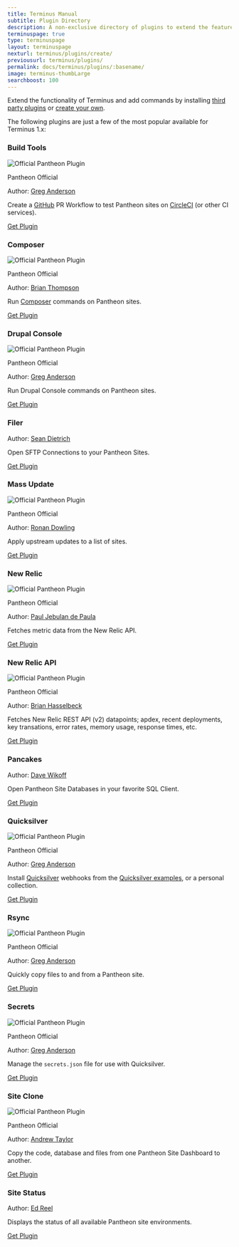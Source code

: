 ```yaml
---
title: Terminus Manual
subtitle: Plugin Directory
description: A non-exclusive directory of plugins to extend the features of Terminus.
terminuspage: true
type: terminuspage
layout: terminuspage
nexturl: terminus/plugins/create/
previousurl: terminus/plugins/
permalink: docs/terminus/plugins/:basename/
image: terminus-thumbLarge
searchboost: 100
---
```

Extend the functionality of Terminus and add commands by installing <a href="https://github.com/terminus-plugin-project">third party plugins</a> or <a href="https://pantheon.io/docs/terminus/plugins/create">create your own</a>.

The following plugins are just a few of the most popular available for Terminus 1.x:

<div class="flex-panel-group">
  <div class="flex-panel-item">
    <div class="flex-panel-body">
      <div class="flex-panel-title">
        <h3 class="plugin-title">Build Tools</h3>
        <div class="pantheon-official">
          <img alt="Official Pantheon Plugin" src="/source/docs/assets/images/official-plugin.svg" class="main-topic-info__plugin-image" >
          <p class="pantheon-official">Pantheon Official</p>
        </div>
      </div>
      <p class="topic-info__description">Author: <a href="https://github.com/greg-1-anderson">Greg Anderson</a></p>
      <p class="topic-info__description">Create a <a href="https://github.com">GitHub</a> PR Workflow to test Pantheon sites on <a href="https://circleci.com/">CircleCI</a> (or other CI services).</p>
      <a href="https://github.com/pantheon-systems/terminus-build-tools-plugin" class="btn-primary btn get-plugin">Get Plugin</a>
    </div>
  </div>
  <div class="flex-panel-item">
    <div class="flex-panel-body">
      <div class="flex-panel-title">
        <h3 class="plugin-title">Composer</h3>
        <div class="pantheon-official">
        <img alt="Official Pantheon Plugin" src="/source/docs/assets/images/official-plugin.svg" class="main-topic-info__plugin-image" >
          <p class="pantheon-official">Pantheon Official</p>
        </div>
      </div>
      <p class="topic-info__description">Author: <a href="https://github.com/rvtraveller">Brian Thompson</a></p>
      <p class="topic-info__description">Run <a href="https://getcomposer.org/">Composer</a> commands on Pantheon sites.</p>
      <a href="https://github.com/pantheon-systems/terminus-composer-plugin" class="btn-primary btn get-plugin">Get Plugin</a>
    </div>
  </div>
  <div class="flex-panel-item">
    <div class="flex-panel-body">
      <div class="flex-panel-title">
        <h3 class="plugin-title">Drupal Console</h3>
        <div class="pantheon-official">
        <img alt="Official Pantheon Plugin" src="/source/docs/assets/images/official-plugin.svg" class="main-topic-info__plugin-image" >
          <p class="pantheon-official">Pantheon Official</p>
        </div>
      </div>
      <p class="topic-info__description">Author: <a href="https://github.com/greg-1-anderson">Greg Anderson</a></p>
      <p class="topic-info__description">Run Drupal Console commands on Pantheon sites.</p>
      <a href="https://github.com/pantheon-systems/terminus-drupal-console-plugin" class="btn-primary btn get-plugin">Get Plugin</a>
    </div>
  </div>
  <div class="flex-panel-item">
    <div class="flex-panel-body">
      <div class="flex-panel-title">
        <h3 class="plugin-title">Filer</h3>
      </div>
      <p class="topic-info__description">Author: <a href="https://github.com/sean-e-dietrich">Sean Dietrich</a></p>
      <p class="topic-info__description">Open SFTP Connections to your Pantheon Sites.</p>
      <a href="https://github.com/terminus-plugin-project/terminus-filer-plugin" class="btn-primary btn get-plugin">Get Plugin</a>
    </div>
  </div>
  <div class="flex-panel-item">
    <div class="flex-panel-body">
      <div class="flex-panel-title">
        <h3 class="plugin-title">Mass Update</h3>
        <div class="pantheon-official">
        <img alt="Official Pantheon Plugin" src="/source/docs/assets/images/official-plugin.svg" class="main-topic-info__plugin-image" >
          <p class="pantheon-official">Pantheon Official</p>
        </div>
      </div>
      <p class="topic-info__description">Author: <a href="https://github.com/ronan">Ronan Dowling</a></p>
      <p class="topic-info__description">Apply upstream updates to a list of sites.</p>
      <a href="https://github.com/pantheon-systems/terminus-mass-update" class="btn-primary btn get-plugin">Get Plugin</a>
    </div>
  </div>
  <div class="flex-panel-item">
    <div class="flex-panel-body">
      <div class="flex-panel-title">
        <h3 class="plugin-title">New Relic</h3>
        <div class="pantheon-official">
        <img alt="Official Pantheon Plugin" src="/source/docs/assets/images/official-plugin.svg" class="main-topic-info__plugin-image" >
          <p class="pantheon-official">Pantheon Official</p>
        </div>
      </div>
      <p class="topic-info__description">Author: <a href="https://github.com/fusionx1">Paul Jebulan de Paula</a></p>
      <p class="topic-info__description">Fetches metric data from the New Relic API.</p>
      <a href="https://github.com/pantheon-systems/terminus-newrelic-data-plugin" class="btn-primary btn get-plugin">Get Plugin</a>
    </div>
  </div>
  <div class="flex-panel-item">
    <div class="flex-panel-body">
      <div class="flex-panel-title">
        <h3 class="plugin-title">New Relic API</h3>
        <div class="pantheon-official">
        <img alt="Official Pantheon Plugin" src="/source/docs/assets/images/official-plugin.svg" class="main-topic-info__plugin-image" >
          <p class="pantheon-official">Pantheon Official</p>
        </div>
      </div>
      <p class="topic-info__description">Author: <a href="https://github.com/bhasselbeck">Brian Hasselbeck</a></p>
      <p class="topic-info__description">Fetches New Relic REST API (v2) datapoints; apdex, recent deployments, key transations, error rates, memory usage, response times, etc.</p>
      <a href="https://github.com/pantheon-systems/terminus-newrelic-api" class="btn-primary btn get-plugin">Get Plugin</a>
    </div>
  </div>
  <div class="flex-panel-item">
    <div class="flex-panel-body">
      <div class="flex-panel-title">
        <h3 class="plugin-title">Pancakes</h3>
      </div>
      <p class="topic-info__description">Author: <a href="https://github.com/derimagia">Dave Wikoff</a></p>
      <p class="topic-info__description">Open Pantheon Site Databases in your favorite SQL Client.</p>
      <a href="https://github.com/terminus-plugin-project/terminus-pancakes-plugin" class="btn-primary btn get-plugin">Get Plugin</a>
    </div>
  </div>
  <div class="flex-panel-item">
    <div class="flex-panel-body">
      <div class="flex-panel-title">
        <h3 class="plugin-title">Quicksilver</h3>
        <div class="pantheon-official">
        <img alt="Official Pantheon Plugin" src="/source/docs/assets/images/official-plugin.svg" class="main-topic-info__plugin-image" >
          <p class="pantheon-official">Pantheon Official</p>
        </div>
      </div>
      <p class="topic-info__description">Author: <a href="https://github.com/greg-1-anderson">Greg Anderson</a></p>
      <p class="topic-info__description">Install <a href="/docs/quicksilver">Quicksilver</a> webhooks from the <a href="https://github.com/pantheon-systems/quicksilver-examples">Quicksilver examples</a>, or a personal collection.</p>
      <a href="https://github.com/pantheon-systems/terminus-quicksilver-plugin" class="btn-primary btn get-plugin">Get Plugin</a>
    </div>
  </div>
  <div class="flex-panel-item">
    <div class="flex-panel-body">
      <div class="flex-panel-title">
        <h3 class="plugin-title">Rsync</h3>
        <div class="pantheon-official">
        <img alt="Official Pantheon Plugin" src="/source/docs/assets/images/official-plugin.svg" class="main-topic-info__plugin-image" >
          <p class="pantheon-official">Pantheon Official</p>
        </div>
      </div>
      <p class="topic-info__description">Author: <a href="https://github.com/greg-1-anderson">Greg Anderson</a></p>
      <p class="topic-info__description">Quickly copy files to and from a Pantheon site.</p>
      <a href="https://github.com/pantheon-systems/terminus-rsync-plugin" class="btn-primary btn get-plugin">Get Plugin</a>
    </div>
  </div>
  <div class="flex-panel-item">
    <div class="flex-panel-body">
      <div class="flex-panel-title">
        <h3 class="plugin-title">Secrets</h3>
        <div class="pantheon-official">
        <img alt="Official Pantheon Plugin" src="/source/docs/assets/images/official-plugin.svg" class="main-topic-info__plugin-image" >
          <p class="pantheon-official">Pantheon Official</p>
        </div>
      </div>
      <p class="topic-info__description">Author: <a href="https://github.com/greg-1-anderson">Greg Anderson</a></p>
      <p class="topic-info__description">Manage the <code>secrets.json</code> file for use with Quicksilver.</p>
      <a href="https://github.com/pantheon-systems/terminus-secrets-plugin" class="btn-primary btn get-plugin">Get Plugin</a>
    </div>
  </div>
  <div class="flex-panel-item">
    <div class="flex-panel-body">
      <div class="flex-panel-title">
        <h3 class="plugin-title">Site Clone</h3>
        <div class="pantheon-official">
          <img alt="Official Pantheon Plugin" src="/source/docs/assets/images/official-plugin.svg" class="main-topic-info__plugin-image" >
          <p class="pantheon-official">Pantheon Official</p>
        </div>
      </div>
      <p class="topic-info__description">Author: <a href="https://github.comataylorme">Andrew Taylor</a></p>
      <p class="topic-info__description">Copy the code, database and files from one Pantheon Site Dashboard to another.</p>
      <a href="https://github.com/pantheon-systems/terminus-site-clone-plugin" class="btn-primary btn get-plugin">Get Plugin</a>
    </div>
  </div>
  <div class="flex-panel-item">
    <div class="flex-panel-body">
      <h3 class="plugin-title">Site Status</h3>
      <p class="topic-info__description">Author: <a href="https://github.com/uberhacker">Ed Reel</a></p>
      <p class="topic-info__description">Displays the status of all available Pantheon site environments.</p>
      <a href="https://github.com/terminus-plugin-project/terminus-site-status-plugin" class="btn-primary btn get-plugin">Get Plugin</a>
    </div>
  </div>
</div>
